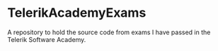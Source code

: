 TelerikAcademyExams
===================

A repository to hold the source code from exams I have passed in the Telerik Software Academy.

